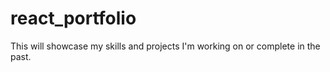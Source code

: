 # react_portfolio
This will showcase my skills and projects I'm working on or complete in the past. 
